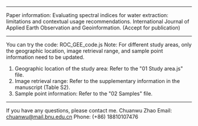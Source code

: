 ---------------------------
Paper information:
Evaluating spectral indices for water extraction: limitations and contextual usage recommendations. International Journal of Applied Earth Observation and Geoinformation. (Accept for publication)

---------------------------
You can try the code: ROC_GEE_code.js
Note: For different study areas, only the geographic location, image retrieval range, and sample point information need to be updated.
1. Geographic location of the study area: Refer to the "01 Study area.js" file.
2. Image retrieval range: Refer to the supplementary information in the manuscript (Table S2).
3. Sample point information: Refer to the "02 Samples" file.

-------------------------
If you have any questions, please contact me.
Chuanwu Zhao
Email: chuanwu@mail.bnu.edu.cn
Phone: (+86) 18810107476

